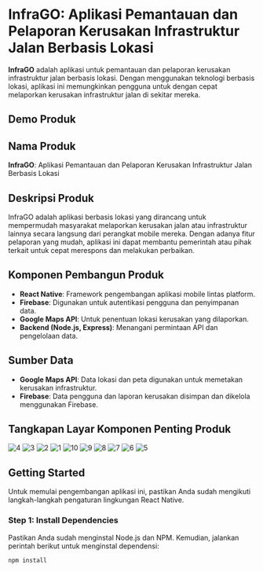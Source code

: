 # InfraGO: Aplikasi Pemantauan dan Pelaporan Kerusakan Infrastruktur Jalan Berbasis Lokasi

**InfraGO** adalah aplikasi untuk pemantauan dan pelaporan kerusakan infrastruktur jalan berbasis lokasi. Dengan menggunakan teknologi berbasis lokasi, aplikasi ini memungkinkan pengguna untuk dengan cepat melaporkan kerusakan infrastruktur jalan di sekitar mereka.

## Demo Produk

## Nama Produk
**InfraGO**: Aplikasi Pemantauan dan Pelaporan Kerusakan Infrastruktur Jalan Berbasis Lokasi

## Deskripsi Produk
InfraGO adalah aplikasi berbasis lokasi yang dirancang untuk mempermudah masyarakat melaporkan kerusakan jalan atau infrastruktur lainnya secara langsung dari perangkat mobile mereka. Dengan adanya fitur pelaporan yang mudah, aplikasi ini dapat membantu pemerintah atau pihak terkait untuk cepat merespons dan melakukan perbaikan.

## Komponen Pembangun Produk
- **React Native**: Framework pengembangan aplikasi mobile lintas platform.
- **Firebase**: Digunakan untuk autentikasi pengguna dan penyimpanan data.
- **Google Maps API**: Untuk penentuan lokasi kerusakan yang dilaporkan.
- **Backend (Node.js, Express)**: Menangani permintaan API dan pengelolaan data.

## Sumber Data
- **Google Maps API**: Data lokasi dan peta digunakan untuk memetakan kerusakan infrastruktur.
- **Firebase**: Data pengguna dan laporan kerusakan disimpan dan dikelola menggunakan Firebase.

## Tangkapan Layar Komponen Penting Produk

![4](https://github.com/user-attachments/assets/9a1093b4-ed93-46fb-bd61-41b0d62a9086)
![3](https://github.com/user-attachments/assets/8c6020cd-e23e-4b68-9dba-42c7c1d621f6)
![2](https://github.com/user-attachments/assets/6323fa2c-40d9-4ce6-8033-54c1db366b02)
![1](https://github.com/user-attachments/assets/b6a6e96a-4f8b-4904-95dc-e9cdbdc34b0e)
![10](https://github.com/user-attachments/assets/1608639a-4d36-416c-87f4-925079417ebf)
![9](https://github.com/user-attachments/assets/05d7f64a-4480-42eb-9f86-006da95d969c)
![8](https://github.com/user-attachments/assets/18c272f4-62ad-474a-8dd9-2fbac7bc0aed)
![7](https://github.com/user-attachments/assets/a78a1d56-14a7-4f5b-a138-8713f681ff3e)
![6](https://github.com/user-attachments/assets/013d680d-87c5-47b2-9125-7d32e4c15713)
![5](https://github.com/user-attachments/assets/cf6f1514-ecc9-4454-a8ce-f3268461a266)


## Getting Started

Untuk memulai pengembangan aplikasi ini, pastikan Anda sudah mengikuti langkah-langkah pengaturan lingkungan React Native.

### Step 1: Install Dependencies

Pastikan Anda sudah menginstal Node.js dan NPM. Kemudian, jalankan perintah berikut untuk menginstal dependensi:

```bash
npm install
